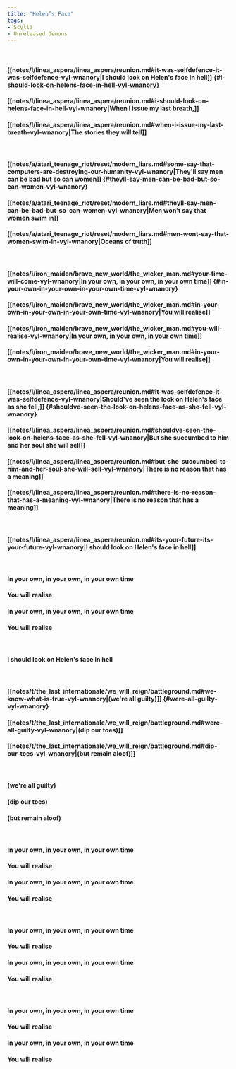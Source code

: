 ```yaml
---
title: "Helen’s Face"
tags:
- Scylla
- Unreleased Demons
---
```

&nbsp;
#### [[notes/l/linea_aspera/linea_aspera/reunion.md#it-was-selfdefence-it-was-selfdefence-vyl-wnanory|I should look on Helen's face in hell]] {#i-should-look-on-helens-face-in-hell-vyl-wnanory}
#### [[notes/l/linea_aspera/linea_aspera/reunion.md#i-should-look-on-helens-face-in-hell-vyl-wnanory|When I issue my last breath,]]
#### [[notes/l/linea_aspera/linea_aspera/reunion.md#when-i-issue-my-last-breath-vyl-wnanory|The stories they will tell]]
&nbsp;
#### [[notes/a/atari_teenage_riot/reset/modern_liars.md#some-say-that-computers-are-destroying-our-humanity-vyl-wnanory|They'll say men can be bad but so can women]] {#theyll-say-men-can-be-bad-but-so-can-women-vyl-wnanory}
#### [[notes/a/atari_teenage_riot/reset/modern_liars.md#theyll-say-men-can-be-bad-but-so-can-women-vyl-wnanory|Men won't say that women swim in]]
#### [[notes/a/atari_teenage_riot/reset/modern_liars.md#men-wont-say-that-women-swim-in-vyl-wnanory|Oceans of truth]]
&nbsp;
#### [[notes/i/iron_maiden/brave_new_world/the_wicker_man.md#your-time-will-come-vyl-wnanory|In your own, in your own, in your own time]] {#in-your-own-in-your-own-in-your-own-time-vyl-wnanory}
#### [[notes/i/iron_maiden/brave_new_world/the_wicker_man.md#in-your-own-in-your-own-in-your-own-time-vyl-wnanory|You will realise]]
#### [[notes/i/iron_maiden/brave_new_world/the_wicker_man.md#you-will-realise-vyl-wnanory|In your own, in your own, in your own time]]
#### [[notes/i/iron_maiden/brave_new_world/the_wicker_man.md#in-your-own-in-your-own-in-your-own-time-vyl-wnanory|You will realise]]
&nbsp;
#### [[notes/l/linea_aspera/linea_aspera/reunion.md#it-was-selfdefence-it-was-selfdefence-vyl-wnanory|Should've seen the look on Helen's face as she fell,]] {#shouldve-seen-the-look-on-helens-face-as-she-fell-vyl-wnanory}
#### [[notes/l/linea_aspera/linea_aspera/reunion.md#shouldve-seen-the-look-on-helens-face-as-she-fell-vyl-wnanory|But she succumbed to him and her soul she will sell]]
#### [[notes/l/linea_aspera/linea_aspera/reunion.md#but-she-succumbed-to-him-and-her-soul-she-will-sell-vyl-wnanory|There is no reason that has a meaning]]
#### [[notes/l/linea_aspera/linea_aspera/reunion.md#there-is-no-reason-that-has-a-meaning-vyl-wnanory|There is no reason that has a meaning]]
&nbsp;
#### [[notes/l/linea_aspera/linea_aspera/reunion.md#its-your-future-its-your-future-vyl-wnanory|I should look on Helen's face in hell]]
&nbsp;
#### In your own, in your own, in your own time
#### You will realise
#### In your own, in your own, in your own time
#### You will realise
&nbsp;
#### I should look on Helen's face in hell
&nbsp;
#### [[notes/t/the_last_internationale/we_will_reign/battleground.md#we-know-what-is-true-vyl-wnanory|(we're all guilty)]] {#were-all-guilty-vyl-wnanory}
#### [[notes/t/the_last_internationale/we_will_reign/battleground.md#were-all-guilty-vyl-wnanory|(dip our toes)]]
#### [[notes/t/the_last_internationale/we_will_reign/battleground.md#dip-our-toes-vyl-wnanory|(but remain aloof)]]
&nbsp;
#### (we're all guilty)
#### (dip our toes)
#### (but remain aloof)
&nbsp;
#### In your own, in your own, in your own time
#### You will realise
#### In your own, in your own, in your own time
#### You will realise
&nbsp;
#### In your own, in your own, in your own time
#### You will realise
#### In your own, in your own, in your own time
#### You will realise
&nbsp;
#### In your own, in your own, in your own time
#### You will realise
#### In your own, in your own, in your own time
#### You will realise
